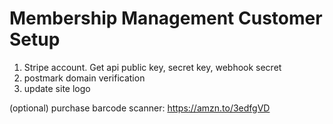 # Membership Management Customer Setup
1. Stripe account. Get api public key, secret key, webhook secret
2. postmark domain verification
3. update site logo

(optional) purchase barcode scanner: https://amzn.to/3edfgVD
